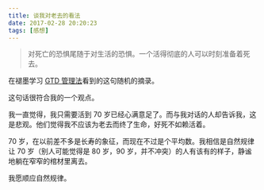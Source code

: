 ```yaml
---
title: 谈我对老去的看法
date: 2017-02-28 20:20:23
tags: [感想]
---
```


> 对死亡的恐惧尾随于对生活的恐惧。一个活得彻底的人可以时刻准备着死去。 

在褪墨学习 [GTD 管理法](http://www.mifengtd.cn/articles/start-gtd.html)看到的这句随机的摘录。

这句话很符合我的一个观点。

我一直觉得，我只需要活到 70 岁已经心满意足了。而与我对话的人却告诉我，这是悲观。他们觉得我不应该为老去而终了生命，好死不如赖活着。

70 岁，在以前差不多是长寿的象征，而现在不过是个平均数。我相信是自然规律让 70 岁（别人可能觉得是 80 岁，90 岁，并不冲突）的人有该有的样子，静谧地躺在窄窄的棺材里离去。

我愿顺应自然规律。
